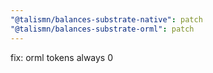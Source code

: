 ```yaml
---
"@talismn/balances-substrate-native": patch
"@talismn/balances-substrate-orml": patch
---
```


fix: orml tokens always 0
